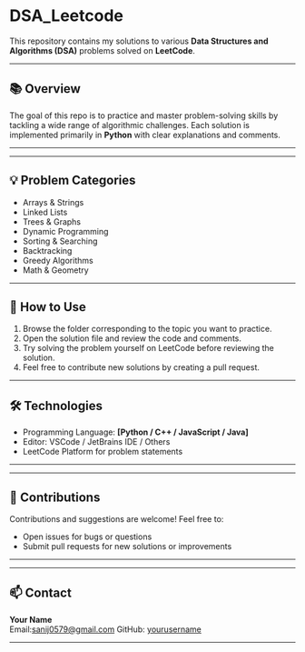# DSA_Leetcode

This repository contains my solutions to various **Data Structures and Algorithms (DSA)** problems solved on **LeetCode**.

---

## 📚 Overview

The goal of this repo is to practice and master problem-solving skills by tackling a wide range of algorithmic challenges. Each solution is implemented primarily in **Python** with clear explanations and comments.

---

---

## 💡 Problem Categories

- Arrays & Strings
- Linked Lists
- Trees & Graphs
- Dynamic Programming
- Sorting & Searching
- Backtracking
- Greedy Algorithms
- Math & Geometry

---

## 📖 How to Use

1. Browse the folder corresponding to the topic you want to practice.
2. Open the solution file and review the code and comments.
3. Try solving the problem yourself on LeetCode before reviewing the solution.
4. Feel free to contribute new solutions by creating a pull request.

---

## 🛠️ Technologies

- Programming Language: **[Python / C++ / JavaScript / Java]**
- Editor: VSCode / JetBrains IDE / Others
- LeetCode Platform for problem statements

---

---

## 🤝 Contributions

Contributions and suggestions are welcome! Feel free to:

- Open issues for bugs or questions
- Submit pull requests for new solutions or improvements

---


---

## 📫 Contact

**Your Name**  
Email:sanij0579@gmail.com 
GitHub: [yourusername](https://github.com/sanij0579)  


---

